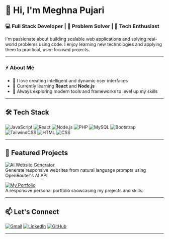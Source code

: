 # 👋 Hi, I'm Meghna Pujari

### 💻 Full Stack Developer | 🧠 Problem Solver | 🚀 Tech Enthusiast

I'm passionate about building scalable web applications and solving real-world problems using code. I enjoy learning new technologies and applying them to practical, user-focused projects.  

---

### ⚡ About Me
- 🧩 I love creating intelligent and dynamic user interfaces  
- 🌱 Currently learning **React** and **Node.js**  
- 🚀 Always exploring modern tools and frameworks to level up my skills  

---

## 🛠 Tech Stack

![JavaScript](https://img.shields.io/badge/-JavaScript-F7DF1E?logo=javascript&logoColor=black)
![React](https://img.shields.io/badge/-React-61DAFB?logo=react&logoColor=white)
![Node.js](https://img.shields.io/badge/-Node.js-339933?logo=node.js&logoColor=white)
![PHP](https://img.shields.io/badge/-PHP-777BB4?logo=php&logoColor=white)
![MySQL](https://img.shields.io/badge/-MySQL-4479A1?logo=mysql&logoColor=white)
![Bootstrap](https://img.shields.io/badge/-Bootstrap-7952B3?logo=bootstrap&logoColor=white)
![TailwindCSS](https://img.shields.io/badge/-TailwindCSS-06B6D4?logo=tailwind-css&logoColor=white)
![HTML](https://img.shields.io/badge/-HTML5-E34F26?logo=html5&logoColor=white)
![CSS](https://img.shields.io/badge/-CSS3-1572B6?logo=css3&logoColor=white)

---

## 🌟 Featured Projects

[![AI Website Generator](https://img.shields.io/badge/🧠_AI_Form_Based_Website_Generator-View_Project-blue)](https://github.com/MeghnaPujari22/AI-Form-Based-Website-Generator)  
Generate responsive websites from natural language prompts using OpenRouter's AI API.

[![My Portfolio](https://img.shields.io/badge/🚀_My_Portfolio-Live-brightgreen)](https://meghna-portfolio-git-main-meghna-pujaris-projects.vercel.app/)  
A responsive personal portfolio showcasing my projects and skills.

---

## 📫 Let's Connect

[![Gmail](https://img.shields.io/badge/-meghapujari28@gmail.com-D14836?logo=gmail&logoColor=white)](mailto:meghapujari28@gmail.com)
[![LinkedIn](https://img.shields.io/badge/-LinkedIn-0077B5?logo=linkedin&logoColor=white)](https://www.linkedin.com/in/meghna-pujari-7b2b25202/)
[![GitHub](https://img.shields.io/badge/-GitHub-181717?logo=github&logoColor=white)](https://github.com/MeghnaPujari22)

---
